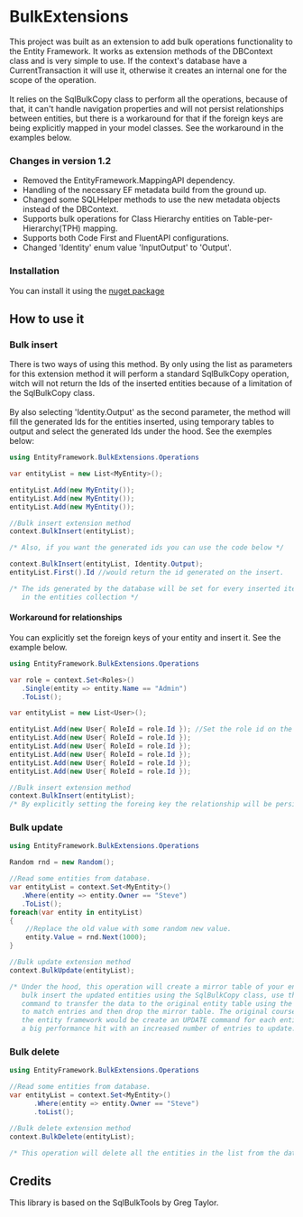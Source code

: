 # BulkExtensions

   This project was built as an extension to add bulk operations functionality to the Entity Framework. 
It works as extension methods of the DBContext class and is very simple to use. If the context's database have a CurrentTransaction it will use it, otherwise it creates an internal one for the scope of the operation.
<br><br>
   It relies on the SqlBulkCopy class to perform all the operations, because of that, it can't handle navigation properties and will not persist relationships between entities, but there is a workaround for that if the foreign keys are being explicitly mapped in your model classes. See the workaround in the examples below.
   
### Changes in version 1.2
   
- Removed the EntityFramework.MappingAPI dependency.
- Handling of the necessary EF metadata build from the ground up.
- Changed some SQLHelper methods to use the new metadata objects instead of the DBContext.
- Supports bulk operations for Class Hierarchy entities on Table-per-Hierarchy(TPH) mapping.
- Supports both Code First and FluentAPI configurations.
- Changed 'Identity' enum value 'InputOutput' to 'Output'.
   
### Installation
You can install it using the
<a href="https://www.nuget.org/packages/EntityFramework.BulkExtensions">nuget package</a><br>

## How to use it

### Bulk insert
   There is two ways of using this method. By only using the list as parameters for this extension method it will perform a standard SqlBulkCopy operation, witch will not return the Ids of the inserted entities because of a limitation of the SqlBulkCopy class. 
   <br><br>
   By also selecting 'Identity.Output' as the second parameter, the method will fill the generated Ids for the entities inserted, using temporary tables to output and select the generated Ids under the hood. See the exemples below:
```c#
using EntityFramework.BulkExtensions.Operations

var entityList = new List<MyEntity>();

entityList.Add(new MyEntity());
entityList.Add(new MyEntity());
entityList.Add(new MyEntity());

//Bulk insert extension method
context.BulkInsert(entityList); 

/* Also, if you want the generated ids you can use the code below */

context.BulkInsert(entityList, Identity.Output);
entityList.First().Id //would return the id generated on the insert.

/* The ids generated by the database will be set for every inserted item
   in the entities collection */
```

#### Workaround for relationships
   You can explicitly set the foreign keys of your entity and insert it. See the example below.
   
```c#
using EntityFramework.BulkExtensions.Operations

var role = context.Set<Roles>()
   .Single(entity => entity.Name == "Admin")
   .ToList();

var entityList = new List<User>();

entityList.Add(new User{ RoleId = role.Id }); //Set the role id on the newly created user
entityList.Add(new User{ RoleId = role.Id });
entityList.Add(new User{ RoleId = role.Id });
entityList.Add(new User{ RoleId = role.Id });
entityList.Add(new User{ RoleId = role.Id });
entityList.Add(new User{ RoleId = role.Id });

//Bulk insert extension method
context.BulkInsert(entityList); 
/* By explicitly setting the foreing key the relationship will be persisted in the database. */
```
   
### Bulk update
```c#
using EntityFramework.BulkExtensions.Operations

Random rnd = new Random();

//Read some entities from database.
var entityList = context.Set<MyEntity>()
   .Where(entity => entity.Owner == "Steve")
   .ToList();
foreach(var entity in entityList) 
{
    //Replace the old value with some random new value.
    entity.Value = rnd.Next(1000); 
}

//Bulk update extension method
context.BulkUpdate(entityList); 

/* Under the hood, this operation will create a mirror table of your entity's table, 
   bulk insert the updated entities using the SqlBulkCopy class, use the MERGE sql 
   command to transfer the data to the original entity table using the primary keys 
   to match entries and then drop the mirror table. The original course of action of 
   the entity framework would be create an UPDATE command for each entity, wich suffers 
   a big performance hit with an increased number of entries to update. */
```

### Bulk delete
```c#
using EntityFramework.BulkExtensions.Operations

//Read some entities from database.
var entityList = context.Set<MyEntity>()
      .Where(entity => entity.Owner == "Steve")
      .toList();

//Bulk delete extension method
context.BulkDelete(entityList); 

/* This operation will delete all the entities in the list from the database. */
```
## Credits
This library is based on the SqlBulkTools by Greg Taylor.


